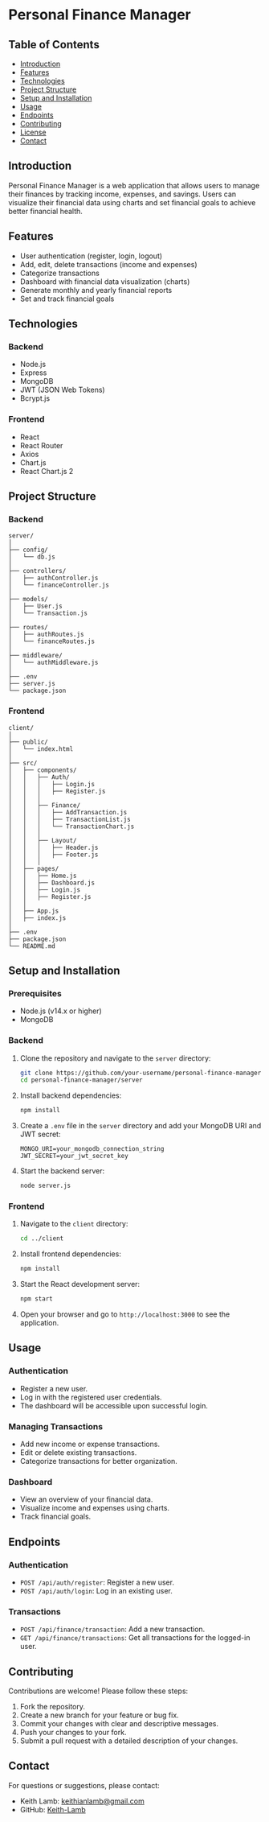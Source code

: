 # Personal Finance Manager

## Table of Contents

- [Introduction](#introduction)
- [Features](#features)
- [Technologies](#technologies)
- [Project Structure](#project-structure)
- [Setup and Installation](#setup-and-installation)
- [Usage](#usage)
- [Endpoints](#endpoints)
- [Contributing](#contributing)
- [License](#license)
- [Contact](#contact)

## Introduction

Personal Finance Manager is a web application that allows users to manage their finances by tracking income, expenses, and savings. Users can visualize their financial data using charts and set financial goals to achieve better financial health.

## Features

- User authentication (register, login, logout)
- Add, edit, delete transactions (income and expenses)
- Categorize transactions
- Dashboard with financial data visualization (charts)
- Generate monthly and yearly financial reports
- Set and track financial goals

## Technologies

### Backend

- Node.js
- Express
- MongoDB
- JWT (JSON Web Tokens)
- Bcrypt.js

### Frontend

- React
- React Router
- Axios
- Chart.js
- React Chart.js 2

## Project Structure

### Backend

```
server/
│
├── config/
│   └── db.js
│
├── controllers/
│   ├── authController.js
│   └── financeController.js
│
├── models/
│   ├── User.js
│   └── Transaction.js
│
├── routes/
│   ├── authRoutes.js
│   └── financeRoutes.js
│
├── middleware/
│   └── authMiddleware.js
│
├── .env
├── server.js
└── package.json
```

### Frontend

```
client/
│
├── public/
│   └── index.html
│
├── src/
│   ├── components/
│   │   ├── Auth/
│   │   │   ├── Login.js
│   │   │   ├── Register.js
│   │   │
│   │   ├── Finance/
│   │   │   ├── AddTransaction.js
│   │   │   ├── TransactionList.js
│   │   │   └── TransactionChart.js
│   │   │
│   │   ├── Layout/
│   │   │   ├── Header.js
│   │   │   ├── Footer.js
│   │   │
│   ├── pages/
│   │   ├── Home.js
│   │   ├── Dashboard.js
│   │   ├── Login.js
│   │   ├── Register.js
│   │
│   ├── App.js
│   ├── index.js
│
├── .env
├── package.json
└── README.md
```

## Setup and Installation

### Prerequisites

- Node.js (v14.x or higher)
- MongoDB

### Backend

1. Clone the repository and navigate to the `server` directory:

   ```bash
   git clone https://github.com/your-username/personal-finance-manager.git
   cd personal-finance-manager/server
   ```

2. Install backend dependencies:

   ```bash
   npm install
   ```

3. Create a `.env` file in the `server` directory and add your MongoDB URI and JWT secret:

   ```
   MONGO_URI=your_mongodb_connection_string
   JWT_SECRET=your_jwt_secret_key
   ```

4. Start the backend server:

   ```bash
   node server.js
   ```

### Frontend

1. Navigate to the `client` directory:

   ```bash
   cd ../client
   ```

2. Install frontend dependencies:

   ```bash
   npm install
   ```

3. Start the React development server:

   ```bash
   npm start
   ```

4. Open your browser and go to `http://localhost:3000` to see the application.

## Usage

### Authentication

- Register a new user.
- Log in with the registered user credentials.
- The dashboard will be accessible upon successful login.

### Managing Transactions

- Add new income or expense transactions.
- Edit or delete existing transactions.
- Categorize transactions for better organization.

### Dashboard

- View an overview of your financial data.
- Visualize income and expenses using charts.
- Track financial goals.

## Endpoints

### Authentication

- `POST /api/auth/register`: Register a new user.
- `POST /api/auth/login`: Log in an existing user.

### Transactions

- `POST /api/finance/transaction`: Add a new transaction.
- `GET /api/finance/transactions`: Get all transactions for the logged-in user.

## Contributing

Contributions are welcome! Please follow these steps:

1. Fork the repository.
2. Create a new branch for your feature or bug fix.
3. Commit your changes with clear and descriptive messages.
4. Push your changes to your fork.
5. Submit a pull request with a detailed description of your changes.

## Contact

For questions or suggestions, please contact:

- Keith Lamb: [keithianlamb@gmail.com](mailto:keithianlamb@gmail.com)
- GitHub: [Keith-Lamb](https://github.com/KeithLamb72)
